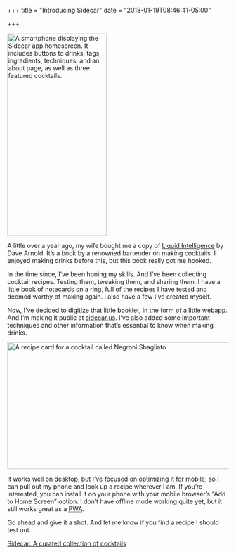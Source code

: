 +++
title = "Introducing Sidecar"
date = "2018-01-19T08:46:41-05:00"

+++

<img src="/images/2018/sidecar/sidecar-home.png" alt="A smartphone displaying the Sidecar app homescreen. It includes buttons to drinks, tags, ingredients, techniques, and an about page, as well as three featured cocktails." width="226" height="460"/>

A little over a year ago, my wife bought me a copy of [Liquid Intelligence](https://www.amazon.com/Liquid-Intelligence-Science-Perfect-Cocktail/dp/0393089037) by Dave Arnold. It’s a book by a renowned bartender on making cocktails. I enjoyed making drinks before this, but this book really got me hooked.

In the time since, I’ve been honing my skills. And I’ve been collecting cocktail recipes. Testing them, tweaking them, and sharing them. I have a little book of notecards on a ring, full of the recipes I have tested and deemed worthy of making again. I also have a few I’ve created myself.

Now, I’ve decided to digitize that little booklet, in the form of a little webapp. And I’m making it public at [sidecar.us](https://sidecar.us). I’ve also added some important techniques and other information that’s essential to know when making drinks.

<img src="/images/2018/sidecar/negroni-sbagliato.png" alt="A recipe card for a cocktail called Negroni Sbagliato" width="555" height="288"/>

It works well on desktop, but I’ve focused on optimizing it for mobile, so I can pull out my phone and look up a recipe wherever I am. If you’re interested, you can install it on your phone with your mobile browser’s “Add to Home Screen” option. I don’t have offline mode working quite yet, but it still works great as a <abbr title="Progressive Web App">PWA</abbr>.

Go ahead and give it a shot. And let me know if you find a recipe I should test out.

[Sidecar: A curated collection of cocktails](https://sidecar.us)
